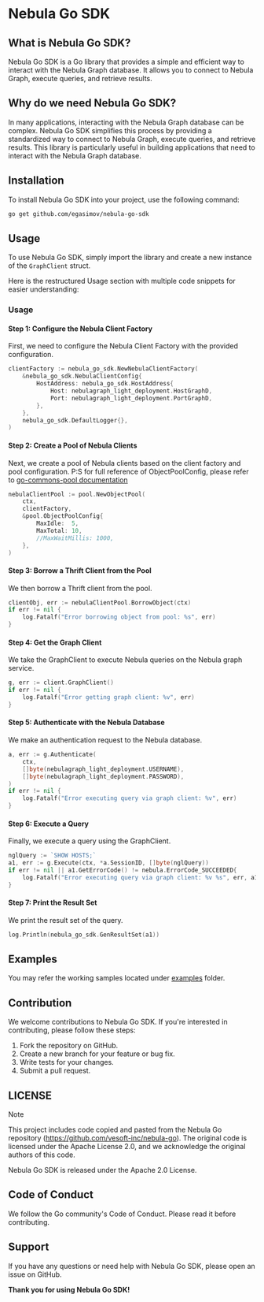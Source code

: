 **Nebula Go SDK**
=====================

**What is Nebula Go SDK?**
----------------------------

Nebula Go SDK is a Go library that provides a simple and efficient way to interact with the Nebula Graph database. It allows you to connect to Nebula Graph, execute queries, and retrieve results.

**Why do we need Nebula Go SDK?**
--------------------------------------

In many applications, interacting with the Nebula Graph database can be complex. Nebula Go SDK simplifies this process by providing a standardized way to connect to Nebula Graph, execute queries, and retrieve results. This library is particularly useful in building applications that need to interact with the Nebula Graph database.

**Installation**
---------------

To install Nebula Go SDK into your project, use the following command:

```bash
go get github.com/egasimov/nebula-go-sdk
```

**Usage**
---------

To use Nebula Go SDK, simply import the library and create a new instance of the `GraphClient` struct.



Here is the restructured Usage section with multiple code snippets for easier understanding:

### Usage

#### Step 1: Configure the Nebula Client Factory

First, we need to configure the Nebula Client Factory with the provided configuration.

```go
clientFactory := nebula_go_sdk.NewNebulaClientFactory(
	&nebula_go_sdk.NebulaClientConfig{
		HostAddress: nebula_go_sdk.HostAddress{
			Host: nebulagraph_light_deployment.HostGraphD,
			Port: nebulagraph_light_deployment.PortGraphD,
		},
	},
	nebula_go_sdk.DefaultLogger{},
)
```

#### Step 2: Create a Pool of Nebula Clients

Next, we create a pool of Nebula clients based on the client factory and pool configuration.
P:S for full reference of ObjectPoolConfig, please refer to [go-commons-pool documentation](https://pkg.go.dev/github.com/jolestar/go-commons-pool#ObjectPoolConfig)
```go
nebulaClientPool := pool.NewObjectPool(
	ctx,
	clientFactory,
	&pool.ObjectPoolConfig{
		MaxIdle:  5,
		MaxTotal: 10,
		//MaxWaitMillis: 1000,
	},
)
```

#### Step 3: Borrow a Thrift Client from the Pool

We then borrow a Thrift client from the pool.

```go
clientObj, err := nebulaClientPool.BorrowObject(ctx)
if err != nil {
	log.Fatalf("Error borrowing object from pool: %s", err)
}
```

#### Step 4: Get the Graph Client

We take the GraphClient to execute Nebula queries on the Nebula graph service.

```go
g, err := client.GraphClient()
if err != nil {
	log.Fatalf("Error getting graph client: %v", err)
}
```

#### Step 5: Authenticate with the Nebula Database

We make an authentication request to the Nebula database.

```go
a, err := g.Authenticate(
	ctx,
	[]byte(nebulagraph_light_deployment.USERNAME),
	[]byte(nebulagraph_light_deployment.PASSWORD),
)
if err != nil {
	log.Fatalf("Error executing query via graph client: %v", err)
}
```

#### Step 6: Execute a Query

Finally, we execute a query using the GraphClient.

```go
nglQuery := `SHOW HOSTS;`
a1, err := g.Execute(ctx, *a.SessionID, []byte(nglQuery))
if err != nil || a1.GetErrorCode() != nebula.ErrorCode_SUCCEEDED{
	log.Fatalf("Error executing query via graph client: %v %s", err, a1.ErrorMsg)
}
```

#### Step 7: Print the Result Set

We print the result set of the query.

```go
log.Println(nebula_go_sdk.GenResultSet(a1))
```

**Examples**
--------------
You may refer the working samples located under [examples](./examples) folder.

**Contribution**
--------------

We welcome contributions to Nebula Go SDK. If you're interested in contributing, please follow these steps:

1. Fork the repository on GitHub.
2. Create a new branch for your feature or bug fix.
3. Write tests for your changes.
4. Submit a pull request.

**LICENSE**
-------
Note

This project includes code copied and pasted from the Nebula Go repository (https://github.com/vesoft-inc/nebula-go). The original code is licensed under the Apache License 2.0, and we acknowledge the original authors of this code.


Nebula Go SDK is released under the Apache 2.0 License.

**Code of Conduct**
------------------

We follow the Go community's Code of Conduct. Please read it before contributing.

**Support**
----------

If you have any questions or need help with Nebula Go SDK, please open an issue on GitHub.

**Thank you for using Nebula Go SDK!**